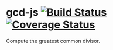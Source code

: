 # gcd-js [![Build Status](https://travis-ci.org/Frederick-S/gcd-js.svg)](https://travis-ci.org/Frederick-S/gcd-js) [![Coverage Status](https://img.shields.io/coveralls/Frederick-S/gcd-js.svg)](https://coveralls.io/r/Frederick-S/gcd-js?branch=master)
Compute the greatest common divisor.

